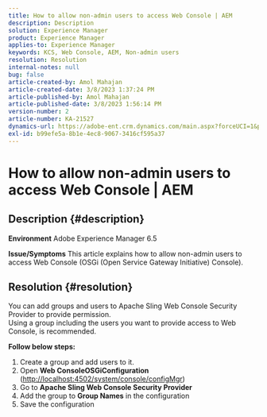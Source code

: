 ```yaml
---
title: How to allow non-admin users to access Web Console | AEM
description: Description
solution: Experience Manager
product: Experience Manager
applies-to: Experience Manager
keywords: KCS, Web Console, AEM, Non-admin users
resolution: Resolution
internal-notes: null
bug: false
article-created-by: Amol Mahajan
article-created-date: 3/8/2023 1:37:24 PM
article-published-by: Amol Mahajan
article-published-date: 3/8/2023 1:56:14 PM
version-number: 2
article-number: KA-21527
dynamics-url: https://adobe-ent.crm.dynamics.com/main.aspx?forceUCI=1&pagetype=entityrecord&etn=knowledgearticle&id=e16cac55-b6bd-ed11-83ff-6045bd006268
exl-id: b99efe5a-8b1e-4ec8-9067-3416cf595a37
---
```

# How to allow non-admin users to access Web Console | AEM

## Description {#description}

<b>Environment</b>
Adobe Experience Manager 6.5


<b>Issue/Symptoms</b>
This article explains how to allow non-admin users to access Web Console (OSGi (Open Service Gateway Initiative) Console).


## Resolution {#resolution}

You can add groups and users to Apache Sling Web Console Security Provider to provide permission.<br>
Using a group including the users you want to provide access to Web Console, is recommended.



<b>Follow below steps:</b>

1. Create a group and add users to it.
2. Open <b>Web Console</b><b>OSGi</b><b>Configuration</b> ([http://localhost:4502/system/console/configMgr](http://localhost:4502/system/console/configMgr))
3. Go to <b>Apache Sling Web Console Security Provider</b>
4. Add the group to <b>Group Names</b> in the configuration
5. Save the configuration

